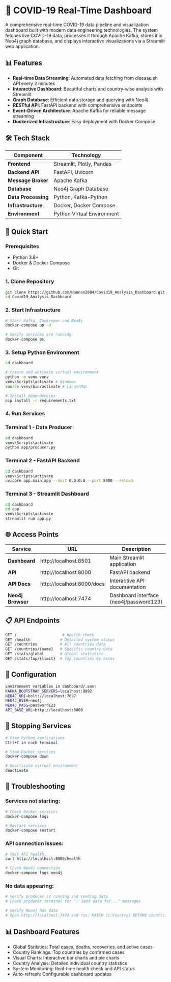 # 🦠 COVID-19 Real-Time Dashboard

A comprehensive real-time COVID-19 data pipeline and visualization dashboard built with modern data engineering technologies. The system fetches live COVID-19 data, processes it through Apache Kafka, stores it in Neo4j graph database, and displays interactive visualizations via a Streamlit web application.

## 📊 Features

- **Real-time Data Streaming**: Automated data fetching from disease.sh API every 2 minutes
- **Interactive Dashboard**: Beautiful charts and country-wise analysis with Streamlit
- **Graph Database**: Efficient data storage and querying with Neo4j
- **RESTful API**: FastAPI backend with comprehensive endpoints
- **Event-Driven Architecture**: Apache Kafka for reliable message streaming
- **Dockerized Infrastructure**: Easy deployment with Docker Compose

## 🛠️ Tech Stack

| Component | Technology |
|-----------|------------|
| **Frontend** | Streamlit, Plotly, Pandas |
| **Backend API** | FastAPI, Uvicorn |
| **Message Broker** | Apache Kafka |
| **Database** | Neo4j Graph Database |
| **Data Processing** | Python, Kafka-Python |
| **Infrastructure** | Docker, Docker Compose |
| **Environment** | Python Virtual Environment |


## 🚀 Quick Start

### Prerequisites

- Python 3.8+
- Docker & Docker Compose
- Git

### 1. Clone Repository

```bash
git clone https://github.com/Hannan2004/Covid19_Analysis_Dashboard.git
cd Covid19_Analysis_Dashboard
```

### 2. Start Infrastructure
```bash
# Start Kafka, Zookeeper and Neo4j
docker-compose up -d

# Verify services are running
docker-compose ps
```

### 3. Setup Python Environment
```bash
cd dashboard

# Create and activate virtual environment
python -m venv venv
venv\Scripts\activate # Windows
source venv/bin/activate # Linux/Mac

# Install dependencies
pip install -r requirements.txt
```

### 4. Run Services
### Terminal 1 - Data Producer:
```bash
cd dashboard
venv\Scripts\activate
python app/producer.py
```
### Terminal 2 - FastAPI Backend
```bash
cd dashboard
venv\Scripts\activate
uvicorn app.main:app --host 0.0.0.0 --port 8000 --reload

```

### Terminal 3 - Streamlit Dashboard
```bash
cd dashboard
cd app
venv\Scripts\activate
streamlit run app.py
```

## 🌐 Access Points
| Service | URL | Description |
|-----------|------------|------------|
| **Dashboard** | http://localhost:8501 | Main Streamlit application |
| **API** | http://localhost:8000 | FastAPI backend |
| **API Docs** | http://localhost:8000/docs | Interactive API documentation |
| **Neo4j Browser** | http://localhost:7474  | Dashboard interface (neo4j/password123) |

## 📋 API Endpoints
```bash
GET /                    # Health check
GET /health             # Detailed system status
GET /countries          # All countries data
GET /countries/{name}   # Specific country data
GET /stats/global       # Global statistics
GET /stats/top/{limit}  # Top countries by cases
```

## 🔧 Configuration
```bash
Environment variables in dashboard/.env:
KAFKA_BOOTSTRAP_SERVERS=localhost:9092
NEO4J_URI=bolt://localhost:7687
NEO4J_USER=neo4j
NEO4J_PASS=password123
API_BASE_URL=http://localhost:8000
```

## 🛑 Stopping Services
```bash
# Stop Python applications
Ctrl+C in each terminal

# Stop Docker services
docker-compose down

# Deactivate virtual environment
deactivate
```

## 🐛 Troubleshooting
### Services not starting:
```bash
# Check Docker services
docker-compose logs

# Restart services
docker-compose restart
```

### API connection issues:
```bash
# Test API health
curl http://localhost:8000/health

# Check Neo4j connection
docker-compose logs neo4j
```

### No data appearing:
```bash
# Verify producer is running and sending data
# Check producer terminal for "✅ Sent data for..." messages

# Verify Neo4j has data
# Open http://localhost:7474 and run: MATCH (c:Country) RETURN count(c)
```

## 📊 Dashboard Features
- Global Statistics: Total cases, deaths, recoveries, and active cases
- Country Rankings: Top countries by confirmed cases
- Visual Charts: Interactive bar charts and pie charts
- Country Analysis: Detailed individual country statistics
- System Monitoring: Real-time health check and API status
- Auto-refresh: Configurable dashboard updates
